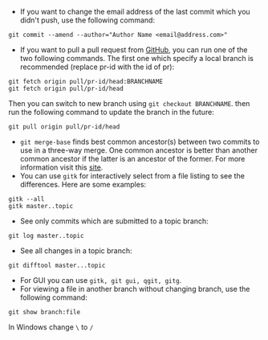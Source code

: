 * If you want to change the email address of the last commit which you didn't push, use the following command:
```
git commit --amend --author="Author Name <email@address.com>"
```

* If you want to pull a pull request from [GitHub](https://github.com), you can run one of the two following commands. The first one which specify a local branch is recommended (replace pr-id with the id of pr):

```
git fetch origin pull/pr-id/head:BRANCHNAME
git fetch origin pull/pr-id/head
```
Then you can switch to new branch using `git checkout BRANCHNAME`. then run the following command to update the branch in the future:
```
git pull origin pull/pr-id/head
```
* `git merge-base` finds best common ancestor(s) between two commits to use in a three-way merge. One common ancestor is better than another common ancestor if the latter is an ancestor of the former. For more information visit this [site](https://git-scm.com/docs/git-merge-base).
* You can use `gitk` for interactively select from a file listing to see the differences. Here are some examples:
```
gitk --all
gitk master..topic
```
* See only commits which are submitted to a topic branch:
```
git log master..topic
```
* See all changes in a topic branch:
```
git difftool master...topic
```

* For GUI you can use `gitk, git gui, qgit, gitg`.
* For viewing a file in another branch without changing branch, use the following command:
```
git show branch:file
```
In Windows change `\` to `/`
